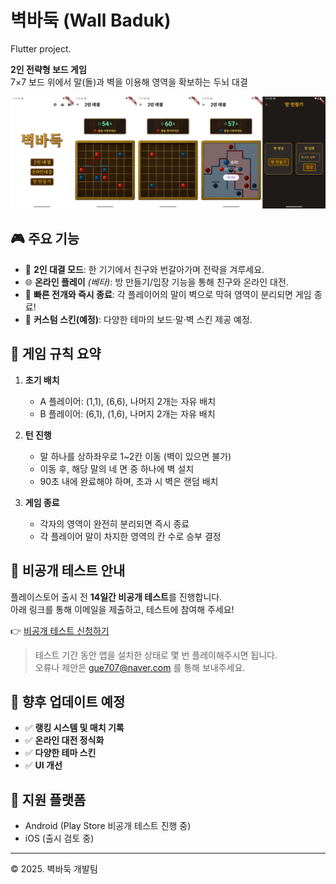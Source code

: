 # 벽바둑 (Wall Baduk)
Flutter project.

**2인 전략형 보드 게임**  
7×7 보드 위에서 말(돌)과 벽을 이용해 영역을 확보하는 두뇌 대결

![WallBaduk Screenshot](assets/reademe.jpg)

## 🎮 주요 기능

- 🧠 **2인 대결 모드**: 한 기기에서 친구와 번갈아가며 전략을 겨루세요.
- 🌐 **온라인 플레이** *(베타)*: 방 만들기/입장 기능을 통해 친구와 온라인 대전.
- 🏁 **빠른 전개와 즉시 종료**: 각 플레이어의 말이 벽으로 막혀 영역이 분리되면 게임 종료!
- 🎨 **커스텀 스킨(예정)**: 다양한 테마의 보드·말·벽 스킨 제공 예정.

## 📜 게임 규칙 요약

1. **초기 배치**  
   - A 플레이어: (1,1), (6,6), 나머지 2개는 자유 배치  
   - B 플레이어: (6,1), (1,6), 나머지 2개는 자유 배치  

2. **턴 진행**  
   - 말 하나를 상하좌우로 1~2칸 이동 (벽이 있으면 불가)  
   - 이동 후, 해당 말의 네 면 중 하나에 벽 설치  
   - 90초 내에 완료해야 하며, 초과 시 벽은 랜덤 배치  

3. **게임 종료**  
   - 각자의 영역이 완전히 분리되면 즉시 종료  
   - 각 플레이어 말이 차지한 영역의 칸 수로 승부 결정  

## 🧪 비공개 테스트 안내

플레이스토어 출시 전 **14일간 비공개 테스트**를 진행합니다.  
아래 링크를 통해 이메일을 제출하고, 테스트에 참여해 주세요!

👉 [비공개 테스트 신청하기](https://forms.gle/iydJLD2AUh19R1Hm9)

> 테스트 기간 동안 앱을 설치한 상태로 몇 번 플레이해주시면 됩니다.  
> 오류나 제안은 gue707@naver.com 를 통해 보내주세요.

## 🚀 향후 업데이트 예정

- ✅ **랭킹 시스템 및 매치 기록**
- ✅ **온라인 대전 정식화**
- ✅ **다양한 테마 스킨**
- ✅ **UI 개선**

## 📱 지원 플랫폼

- Android (Play Store 비공개 테스트 진행 중)
- iOS (출시 검토 중)

---

© 2025. 벽바둑 개발팀